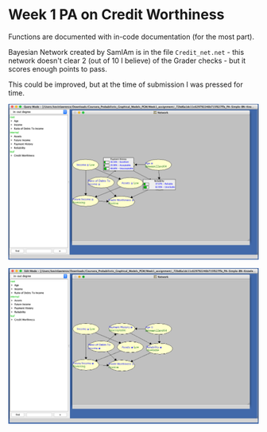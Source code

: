 # Week 1 PA on Credit Worthiness

Functions are documented with in-code documentation (for the most part).

Bayesian Network created by SamIAm is in the file `Credit_net.net` - this network doesn't clear 2 (out of 10 I believe) of the Grader checks - but it scores enough points to pass.

This could be improved, but at the time of submission I was pressed for time.

![Bayesian Network Image 1](https://github.com/kevvo83/pgm-ln/blob/master/1-Representation/Week1_PA/img/credit_net_network_edit_mode.png)
  
![Bayesian Network Image 2](https://github.com/kevvo83/pgm-ln/blob/master/1-Representation/Week1_PA/img/credit_net_network_query_mode.png)
